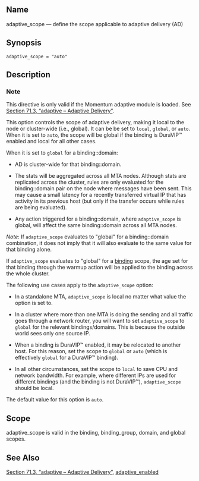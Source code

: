 <a name="conf.ref.adaptive_scope"></a>
## Name

adaptive_scope — define the scope applicable to adaptive delivery (AD)

## Synopsis

`adaptive_scope = "auto"`

<a name="idp23393072"></a>
## Description

### Note

This directive is only valid if the Momentum adaptive module is loaded. See [Section 71.3, “adaptive – Adaptive Delivery”](modules.adaptive "71.3. adaptive – Adaptive Delivery").

This option controls the scope of adaptive delivery, making it local to the node or cluster-wide (i.e., global). It can be be set to `local`, `global`, or `auto`. When it is set to `auto`, the scope will be global if the binding is DuraVIP™ enabled and local for all other cases.

When it is set to `global` for a binding::domain:

*   AD is cluster-wide for that binding::domain.

*   The stats will be aggregated across all MTA nodes. Although stats are replicated across the cluster, rules are only evaluated for the binding::domain pair on the node where messages have been sent. This may cause a small latency for a recently transferred virtual IP that has activity in its previous host (but only if the transfer occurs while rules are being evaluated).

*   Any action triggered for a binding::domain, where `adaptive_scope` is global, will affect the same binding::domain across all MTA nodes.

*Note*: If `adaptive_scope` evaluates to "global" for a binding::domain combination, it does not imply that it will also evaluate to the same value for that binding alone.

If `adaptive_scope` evaluates to "global" for a [binding](conf.ref.binding "binding") scope, the age set for that binding through the warmup action will be applied to the binding across the whole cluster.

The following use cases apply to the `adaptive_scope` option:

*   In a standalone MTA, `adaptive_scope` is local no matter what value the option is set to.

*   In a cluster where more than one MTA is doing the sending and all traffic goes through a network router, you will want to set `adaptive_scope` to `global` for the relevant bindings/domains. This is because the outside world sees only one source IP.

*   When a binding is DuraVIP™ enabled, it may be relocated to another host. For this reason, set the scope to `global` or `auto` (which is effectively `global` for a DuraVIP™ binding).

*   In all other circumstances, set the scope to `local` to save CPU and network bandwidth. For example, where different IPs are used for different bindings (and the binding is not DuraVIP™), `adaptive_scope` should be local.

The default value for this option is `auto`.

<a name="idp23417728"></a>
## Scope

adaptive_scope is valid in the binding, binding_group, domain, and global scopes.

<a name="idp23419600"></a>
## See Also

[Section 71.3, “adaptive – Adaptive Delivery”](modules.adaptive "71.3. adaptive – Adaptive Delivery"), [adaptive_enabled](conf.ref.adaptive_enabled.php "adaptive_enabled")
